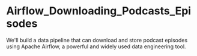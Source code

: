 # Airflow_Downloading_Podcasts_Episodes
We'll build a data pipeline that can download and store podcast episodes using Apache Airflow, a powerful and widely used data engineering tool.
